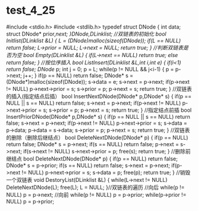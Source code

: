 # test_4_25
#include <stdio.h>
#include <stdlib.h>
typedef struct DNode
{
	int data;
	struct DNode* prior,*next;
}DNode,*DLinklist;
//双链表的初始化
bool Initlist(DLinklist &L)
{
	L = (DNode*)malloc(sizeof(DNode));
	if(L == NULL)
		return false;
	L->prior = NULL;
	L->next = NULL;
	return true;
}
//判断双链表是否为空
bool Empty(DLinklist &L)
{
	if(L->next == NULL)
		return true;
	else
		return false;
}
//按位序插入
bool ListInsert(DLinklist &L,int i,int e)
{
	if(i<1)
		return false;
	DNode* p;
	int j = 0;
	p = L;
	while(p != NULL && j<i-1)
	{
		p = p->next;
		j++;
	}
	if(p == NULL)
		return false;
	DNode* s = (DNode*)malloc(sizeof(DNode));
	s->data = e;
	s->next = p->next;
	if(p->next != NULL)
		p->next->prior = s;
	s->prior = p;
	p->next = s;
	return true;
}
//双链表的插入(指定结点后插）
bool InsertNextDNode(DNode* p,DNode* s)
{
	if(p == NULL || s == NULL)
		return false;
	s->next = p->next;
	if(p->next != NULL)
		p->next->prior = s;
	s->prior = p;
	p->next = s;
	return true;
}
//指定结点前插
bool InsertPriorDNode(DNode* p,DNode* s)
{
	if(p == NULL || s == NULL)
		return false;
	s->next = p->next;
	if(p->next != NULL)
		p->next->prior = s;
	s->data = p->data;
	p->data = s->data;
	s->prior = p;
	p->next = s;
	return true;
}
//双链表的删除（删除后继结点）
bool DeleteNextDNode(DNode* p)
{
	if(p == NULL)
		return false;
	DNode* s = p->next;
	if(s == NULL)
		return false;
	p->next = s->next;
	if(s->next != NULL)
		s->next->prior = p;
	free(s);
	return true;
}
//删除前继结点
bool DeleteNextDNode(DNode* p)
{
	if(p == NULL)
		return false;
	DNode* s = p->prior;
	if(s == NULL)
		return false;
	s->next = p->next;
	if(p->next != NULL)
		p->next->prior = s;
	s->data = p;
	free(p);
	return true;
}
//销毁一个双链表
void DestoryList(DLinklist &L)
{
	while(L->next != NULL)
		DeleteNextDNode(L);
	free(L);
	L = NULL;
}//双链表的遍历
//向后
while(p != NULL)
	p = p->next;
//向前
while(p != NULL)
	p = p->prior;
while(p->prior != NULL)
	p = p->prior;
